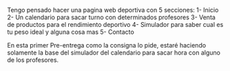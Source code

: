Tengo pensado hacer una pagina web deportiva con 5 secciones:
1- Inicio
2- Un calendario para sacar turno con determinados profesores
3- Venta de productos para el rendimiento deportivo
4- Simulador para saber cual es tu peso ideal y alguna cosa mas
5- Contacto

En esta primer Pre-entrega como la consigna lo pide, estaré haciendo solamente la base del simulador del calendario para sacar hora con alguno de los profesores.